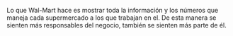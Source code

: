 Lo que Wal-Mart hace es mostrar toda la información y los números que maneja cada supermercado a los que trabajan en el. De esta manera se sienten más responsables del negocio, también se sienten más parte de él. 